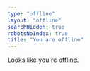 ```yaml
---
type: "offline"
layout: "offline"
searchHidden: true
robotsNoIndex: true
title: "You are offline"
---
```

Looks like you're offline.